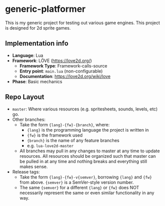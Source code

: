 # generic-platformer

This is my generic project for testing out various game engines. This project is
designed for 2d sprite games.


## Implementation info

- **Language**: Lua
- **Framework**: LÖVE (https://love2d.org/)
    - **Framework Type**: Framework-calls-source
    - **Entry point**: `main.lua` (non-configurable)
    - **Documentation**: https://love2d.org/wiki/love
- **Phase**: Basic mechanics


## Repo Layout

- `master`: Where various resources (e.g. spritesheets, sounds, levels, etc) go.
- Other branches:
    - Take the form `{lang}-{fw}-{branch}`, where:
        - `{lang}` is the programming language the project is written in
        - `{fw}` is the framework used
        - `{branch}` is the name of any feature branches
        - e.g. `lua-love2d-master`
    - All branches may pull in any changes to master at any time to update
      resources. All resources should be organized such that master can be
      pulled in at any time and nothing breaks and everything still makes sense.
- Release tags:
    - Take the form `{lang}-{fw}-v{semver}`, borrowing `{lang}` and `{fw}` from
      above. `{semver}` is a SemVer-style version number.
    - The same `{semver}` for a different `{lang}` or `{fw}` does NOT
      necessarily represent the same or even similar functionality in any way.
